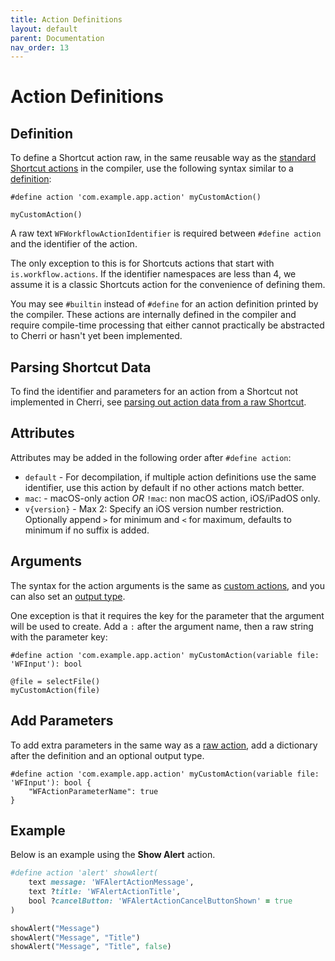 ```yaml
---
title: Action Definitions
layout: default
parent: Documentation
nav_order: 13
---
```


# Action Definitions

## Definition

To define a Shortcut action raw, in the same reusable way as the [standard Shortcut actions](/language/actions) in the compiler, use the following syntax similar to a [definition](/language/definitions):

```
#define action 'com.example.app.action' myCustomAction()

myCustomAction()
```

A raw text `WFWorkflowActionIdentifier` is required between `#define action` and the identifier of the action.

The only exception to this is for Shortcuts actions that start with `is.workflow.actions`. If the identifier namespaces are less than 4, we assume it is a classic Shortcuts action for the convenience of defining them.

You may see `#builtin` instead of `#define` for an action definition printed by the compiler. These actions are internally defined in the compiler and require compile-time processing that either cannot practically be abstracted to Cherri or hasn't yet been implemented.

## Parsing Shortcut Data

To find the identifier and parameters for an action from a Shortcut not implemented in Cherri, see [parsing out action data from a raw Shortcut](/faq#how-do-i-use-non-standard-actions).

## Attributes

Attributes may be added in the following order after `#define action`:

- `default` - For decompilation, if multiple action definitions use the same identifier, use this action by default if no other actions match better.
- `mac`: - macOS-only action _OR_ `!mac`: non macOS action, iOS/iPadOS only.
- `v{version}` - Max 2: Specify an iOS version number restriction. Optionally append `>` for minimum and `<` for maximum, defaults to minimum if no suffix is added.

## Arguments

The syntax for the action arguments is the same as [custom actions](/language/custom-actions#defining-arguments), and you can also set an [output type](/language/custom-actions#output-type).

One exception is that it requires the key for the parameter that the argument will be used to create. Add a `:` after the argument name, then a raw string with the parameter key:

```
#define action 'com.example.app.action' myCustomAction(variable file: 'WFInput'): bool

@file = selectFile()
myCustomAction(file)
```

## Add Parameters

To add extra parameters in the same way as a [raw action](/language/raw-actions), add a dictionary after the definition and an optional output type.

```
#define action 'com.example.app.action' myCustomAction(variable file: 'WFInput'): bool {
    "WFActionParameterName": true
}
```

## Example

Below is an example using the **Show Alert** action.

```ruby
#define action 'alert' showAlert(
    text message: 'WFAlertActionMessage',
    text ?title: 'WFAlertActionTitle',
    bool ?cancelButton: 'WFAlertActionCancelButtonShown' = true
)

showAlert("Message")
showAlert("Message", "Title")
showAlert("Message", "Title", false)
```
